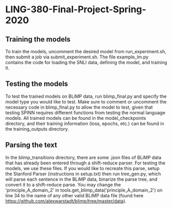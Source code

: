 # LING-380-Final-Project-Spring-2020

## Training the models

To train the models, uncomment the desired model from run_experiment.sh, then submit a job via submit_experiment.sh. The file example_lm.py contains the code for loading the SNLI data, defining the model, and training it.

## Testing the models

To test the trained models on BLiMP data, run blimp_final.py and specify the model type you would like to test. Make sure to comment or uncomment the necessary code in blimp_final.py to allow the model to test, given that testing SPINN requires different functions from testing the normal language models. All trained models can be found in the model_checkpoints directory, and their training information (loss, epochs, etc.) can be found in the training_outputs directory.

## Parsing the text

In the blimp_transitions directory, there are some .json files of BLiMP data that has already been entered through a shift-reduce parser. For testing the models, we use these files. If you would like to recreate this parse, setup the Stanford Parser (instructions in setup.txt) then run tree_gen.py, which will parse each sentence in the BLiMP data, binarize the parse tree, and convert it to a shift-reduce parse. You may change the 'principle_A_domain_2' in tools.get_blimp_data('principle_A_domain_2') on line 34 to the name of any other valid BLiMP data file (found here https://github.com/alexwarstadt/blimp/tree/master/data).
